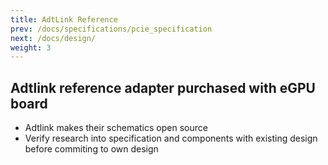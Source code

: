 ```yaml
---
title: AdtLink Reference
prev: /docs/specifications/pcie_specification
next: /docs/design/
weight: 3
---
```


## Adtlink reference adapter purchased with eGPU board
- Adtlink makes their schematics open source
- Verify research into specification and components with existing design before commiting to own design
